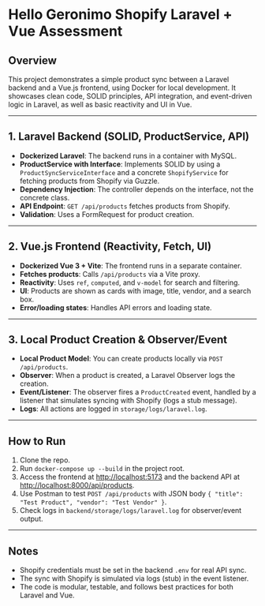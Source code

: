 # Hello Geronimo Shopify Laravel + Vue Assessment

## Overview
This project demonstrates a simple product sync between a Laravel backend and a Vue.js frontend, using Docker for local development. It showcases clean code, SOLID principles, API integration, and event-driven logic in Laravel, as well as basic reactivity and UI in Vue.

---

## 1. Laravel Backend (SOLID, ProductService, API)
- **Dockerized Laravel**: The backend runs in a container with MySQL.
- **ProductService with Interface**: Implements SOLID by using a `ProductSyncServiceInterface` and a concrete `ShopifyService` for fetching products from Shopify via Guzzle.
- **Dependency Injection**: The controller depends on the interface, not the concrete class.
- **API Endpoint**: `GET /api/products` fetches products from Shopify.
- **Validation**: Uses a FormRequest for product creation.

---

## 2. Vue.js Frontend (Reactivity, Fetch, UI)
- **Dockerized Vue 3 + Vite**: The frontend runs in a separate container.
- **Fetches products**: Calls `/api/products` via a Vite proxy.
- **Reactivity**: Uses `ref`, `computed`, and `v-model` for search and filtering.
- **UI**: Products are shown as cards with image, title, vendor, and a search box.
- **Error/loading states**: Handles API errors and loading state.

---

## 3. Local Product Creation & Observer/Event
- **Local Product Model**: You can create products locally via `POST /api/products`.
- **Observer**: When a product is created, a Laravel Observer logs the creation.
- **Event/Listener**: The observer fires a `ProductCreated` event, handled by a listener that simulates syncing with Shopify (logs a stub message).
- **Logs**: All actions are logged in `storage/logs/laravel.log`.

---

## How to Run
1. Clone the repo.
2. Run `docker-compose up --build` in the project root.
3. Access the frontend at [http://localhost:5173](http://localhost:5173) and the backend API at [http://localhost:8000/api/products](http://localhost:8000/api/products).
4. Use Postman to test `POST /api/products` with JSON body `{ "title": "Test Product", "vendor": "Test Vendor" }`.
5. Check logs in `backend/storage/logs/laravel.log` for observer/event output.

---

## Notes
- Shopify credentials must be set in the backend `.env` for real API sync.
- The sync with Shopify is simulated via logs (stub) in the event listener.
- The code is modular, testable, and follows best practices for both Laravel and Vue. 

